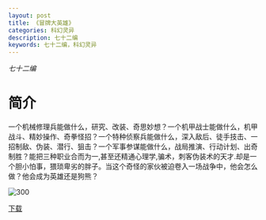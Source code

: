 ```yaml
---
layout: post
title: 《冒牌大英雄》
categories: 科幻灵异
description: 七十二编
keywords: 七十二编，科幻灵异
---
```

*七十二编*

# 简介

一个机械修理兵能做什么，研究、改装、奇思妙想？一个机甲战士能做什么，机甲战斗、精妙操作、奇拳怪招？一个特种侦察兵能做什么，深入敌后、徒手技击、一招制敌、伪装、潜行、狙击？一个军事参谋能做什么，战局推演、行动计划、出奇制胜？能把三种职业合而为一,甚至还精通心理学,骗术，刺客伪装术的天才.却是一个胆小怕事，猥琐卑劣的胖子。当这个奇怪的家伙被迫卷入一场战争中，他会怎么做？他会成为英雄还是狗熊？



![300](http://tvax2.sinaimg.cn/large/008dGP0Fgy1gtwykwmlt4j304605kjre.jpg)

[下载](https://link.jscdn.cn/1drv/aHR0cHM6Ly8xZHJ2Lm1zL3QvcyFBaGU2R2dNWmVFb2poRG96ejNGZFloejRKa0pkP2U9WU00MkNk.txt)
